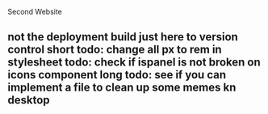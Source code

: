 Second Website

not the deployment build just here to version control
short
todo: change all px to rem in stylesheet
todo: check if ispanel is not broken on icons component
long
todo: see if you can implement a file to clean up some memes kn desktop
---
